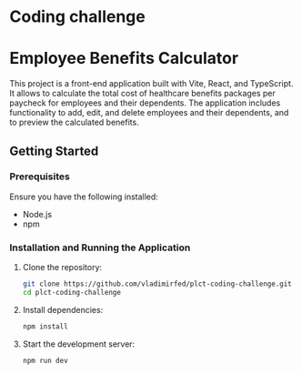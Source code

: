 # Coding challenge

# Employee Benefits Calculator

This project is a front-end application built with Vite, React, and TypeScript. It allows to calculate the total cost of healthcare benefits packages per paycheck for employees and their dependents. The application includes functionality to add, edit, and delete employees and their dependents, and to preview the calculated benefits.

## Getting Started

### Prerequisites

Ensure you have the following installed:

- Node.js
- npm

### Installation and Running the Application

1. Clone the repository:
   ```bash
   git clone https://github.com/vladimirfed/plct-coding-challenge.git
   cd plct-coding-challenge

2. Install dependencies:
   ```bash
   npm install

3. Start the development server:
   ```bash
   npm run dev

